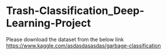 # Trash-Classification_Deep-Learning-Project
Please download the dataset from the below link
https://www.kaggle.com/asdasdasasdas/garbage-classification
